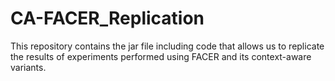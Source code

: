 # CA-FACER_Replication
This repository contains the jar file including code that allows us to replicate the results of experiments performed using FACER and its context-aware variants.
